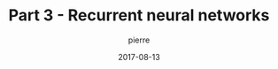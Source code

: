 ---
layout: post
title: "Part 3 - Recurrent neural networks"
date: 2017-08-13
author: pierre
tab: blog
comments: true
sitemap: false
---